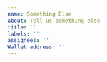```yaml
---
name: Something Else
about: Tell us something else
title: ''
labels: ''
assignees: ''
Wallet address: ''
---
```

